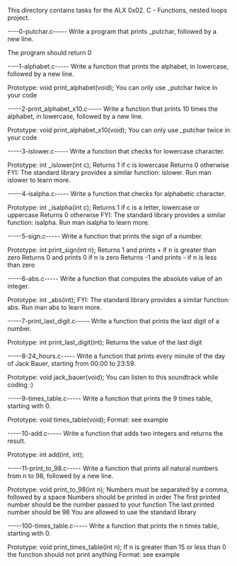 This directory contains tasks for the ALX 0x02. C - Functions, nested loops project.


----0-putchar.c-----
Write a program that prints _putchar, followed by a new line.

The program should return 0




----1-alphabet.c-----
Write a function that prints the alphabet, in lowercase, followed by a new line.

Prototype: void print_alphabet(void);
You can only use _putchar twice in your code




-----2-print_alphabet_x10.c-----
Write a function that prints 10 times the alphabet, in lowercase, followed by a new line.

Prototype: void print_alphabet_x10(void);
You can only use _putchar twice in your code




-----3-islower.c-----
Write a function that checks for lowercase character.

Prototype: int _islower(int c);
Returns 1 if c is lowercase
Returns 0 otherwise
FYI: The standard library provides a similar function: islower. Run man islower to learn more.




-----4-isalpha.c-----
Write a function that checks for alphabetic character.

Prototype: int _isalpha(int c);
Returns 1 if c is a letter, lowercase or uppercase
Returns 0 otherwise
FYI: The standard library provides a similar function: isalpha. Run man isalpha to learn more.




-----5-sign.c-----
Write a function that prints the sign of a number.

Prototype: int print_sign(int n);
Returns 1 and prints + if n is greater than zero
Returns 0 and prints 0 if n is zero
Returns -1 and prints - if n is less than zero




-----6-abs.c-----
Write a function that computes the absolute value of an integer.

Prototype: int _abs(int);
FYI: The standard library provides a similar function: abs. Run man abs to learn more.




-----7-print_last_digit.c-----
Write a function that prints the last digit of a number.

Prototype: int print_last_digit(int);
Returns the value of the last digit




-----8-24_hours.c-----
Write a function that prints every minute of the day of Jack Bauer, starting from 00:00 to 23:59.

Prototype: void jack_bauer(void);
You can listen to this soundtrack while coding :)




-----9-times_table.c-----
Write a function that prints the 9 times table, starting with 0.

Prototype: void times_table(void);
Format: see example




-----10-add.c-----
Write a function that adds two integers and returns the result.

Prototype: int add(int, int);




-----11-print_to_98.c-----
Write a function that prints all natural numbers from n to 98, followed by a new line.

Prototype: void print_to_98(int n);
Numbers must be separated by a comma, followed by a space
Numbers should be printed in order
The first printed number should be the number passed to your function
The last printed number should be 98
You are allowed to use the standard library




-----100-times_table.c-----
Write a function that prints the n times table, starting with 0.

Prototype: void print_times_table(int n);
If n is greater than 15 or less than 0 the function should not print anything
Format: see example





